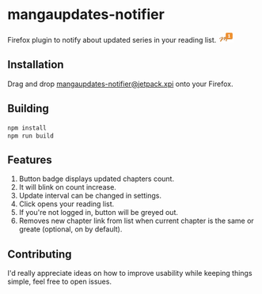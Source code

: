 # mangaupdates-notifier
Firefox plugin to notify about updated series in your reading list.
![](https://github.com/Klaster1/mangaupdates-notifier/raw/master/screenshots/screenshot-1.png)

## Installation
Drag and drop [mangaupdates-notifier@jetpack.xpi](https://github.com/Klaster1/mangaupdates-notifier/raw/master/mangaupdates-notifier%40jetpack.xpi) onto your Firefox.

## Building
```
npm install
npm run build
```

## Features

1. Button badge displays updated chapters count.
2. It will blink on count increase.
3. Update interval can be changed in settings.
4. Click opens your reading list.
5. If you're not logged in, button will be greyed out.
6. Removes new chapter link from list when current chapter is the same or greate (optional, on by default).

## Contributing
I'd really appreciate ideas on how to improve usability while keeping things simple, feel free to open issues.